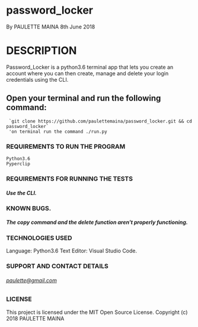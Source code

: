 # password_locker
By PAULETTE MAINA
8th June 2018
# DESCRIPTION

Password_Locker is a python3.6 terminal app that lets you create an account where you can then create, manage and delete your login credentials using the CLI.

## Open your terminal and run the following command:

     `git clone https://github.com/paulettemaina/password_locker.git && cd password_locker`
     'on terminal run the command ./run.py
### REQUIREMENTS TO RUN THE PROGRAM

    Python3.6
    Pyperclip


### REQUIREMENTS FOR RUNNING THE TESTS

##### Use the CLI.

### KNOWN BUGS.
##### The copy command and the delete function aren't properly functioning.

### TECHNOLOGIES USED

Language: Python3.6 
Text Editor: Visual Studio Code.

### SUPPORT AND CONTACT DETAILS

###### paulette@gmail.com

### LICENSE

This project is licensed under the MIT Open Source License. Copyright (c) 2018 PAULETTE MAINA
